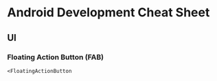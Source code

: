 # Android Development Cheat Sheet




## UI


### Floating Action Button (FAB)

    <FloatingActionButton






